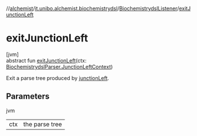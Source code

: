 //[alchemist](../../../index.md)/[it.unibo.alchemist.biochemistrydsl](../index.md)/[BiochemistrydslListener](index.md)/[exitJunctionLeft](exit-junction-left.md)

# exitJunctionLeft

[jvm]\
abstract fun [exitJunctionLeft](exit-junction-left.md)(ctx: [BiochemistrydslParser.JunctionLeftContext](../-biochemistrydsl-parser/-junction-left-context/index.md))

Exit a parse tree produced by [junctionLeft](../-biochemistrydsl-parser/junction-left.md).

## Parameters

jvm

| | |
|---|---|
| ctx | the parse tree |

